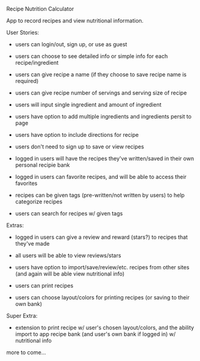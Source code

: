 Recipe Nutrition Calculator

App to record recipes and view nutritional information.

User Stories:

- users can login/out, sign up, or use as guest

- users can choose to see detailed info or simple info for each recipe/ingredient

- users can give recipe a name (if they choose to save recipe name is required)

- users can give recipe number of servings and serving size of recipe

- users will input single ingredient and amount of ingredient 

- users have option to add multiple ingredients and ingredients persit to page

- users have option to include directions for recipe

- users don't need to sign up to save or view recipes

- logged in users will have the recipes they've written/saved in their own personal recipie bank

- logged in users can favorite recipes, and will be able to access their favorites

- recipes can be given tags (pre-written/not written by users) to help categorize recipes

- users can search for recipes w/ given tags

Extras:

- logged in users can give a review and reward (stars?) to recipes that they've made 

- all users will be able to view reviews/stars 

- users have option to import/save/review/etc. recipes from other sites (and again will be able view nutritional info)

- users can print recipes

- users can choose layout/colors for printing recipes (or saving to their own bank)

Super Extra:

- extension to print recipe w/ user's chosen layout/colors, and the ability import to app recipe bank (and user's own bank if logged in) w/ nutritional info


more to come...